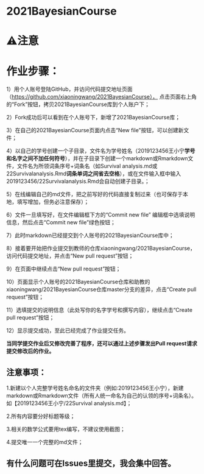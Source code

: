 # 2021BayesianCourse

# ⚠️注意

# 作业步骤：

1）用个人账号登陆GitHub，并访问代码提交地址页面（https://github.com/xiaoningwang/2021BayesianCourse）， 点击页面右上角的“Fork”按钮，拷贝2021BayesianCourse库到个人账户下；

2）Fork成功后可以看到在个人账号下，新增了2021BayesianCourse库；

3）在自己的2021BayesianCourse页面内点击“New file”按钮，可以创建新文件；

4）以自己的学号创建一个子目录，文件名为学号姓名（2019123456王小宁**学号和名字之间不加任何符号**），并在子目录下创建一个markdown或Rmarkdown文件，文件名为所领词条序号+词条名（如Survival analysis.md或22Survivalanalysis.Rmd**词条单词之间省去空格**），或在文件输入框中输入2019123456/22Survivalanalysis.Rmd会自动创建子目录。；

5）在线编辑自己的md文件，把之前写好的代码直接复制过来（也可保存于本地，填写增加，但务必注意保存）；

6）文件一旦填写好，在文件编辑框下方的“Commit new file” 编辑框中选填说明信息，然后点击“Commit new file”绿色按钮；

7）此时markdown已经提交到个人账号的2021BayesianCourse库中；

8）接着要开始把作业提交到教师的仓库xiaoningwang/2021BayesianCourse，访问代码提交地址，并点击“New pull request”按钮；

9）在页面中继续点击“New pull request”按钮；

10）页面显示个人账号的2021BayesianCourse仓库和助教的xiaoningwang/2021BayesianCourse仓库master分支的差异，点击“Create pull request”按钮；

11）选填提交的说明信息（此处写你的名字学号和撰写内容），继续点击“Create pull request”按钮；

12）显示提交成功，至此已经完成了作业提交任务。

**当同学提交作业后又修改完善了程序，还可以通过上述步骤发出Pull request请求提交修改后的作业。**

## 注意事项：

1.新建以个人完整学号姓名命名的文件夹（例如:2019123456王小宁），新建markdown或Rmarkdown文件（所有人统一命名为自己的认领的序号+词条名）。如【2019123456王小宁/22Survival analysis.md】；

2.所有内容要分好标题等级；

3.相关的数学公式要用tex编写，不建议使用截图；

4.提交唯一一个完整的md文件；

## 有什么问题可在Issues里提交，我会集中回答。
